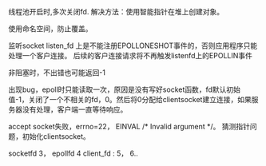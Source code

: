 线程池开启时,多次关闭fd. 解决方法：使用智能指针在堆上创建对象。

使用命名空间，防止覆盖。

监听socket listen_fd 上是不能注册EPOLLONESHOT事件的，否则应用程序只能处理一个客户连接。
后续的客户连接请求将不再触发listenfd上的EPOLLIN事件

非阻塞时，不出错也可能返回-1

出现bug，epoll时只能读取一次，原因是没有写好socket函数，fd默认初始值-1，关闭了一个不相关的fd，0。然后将0分配给clientsocket建立连接，如果服务器没有处理，客户端一直等待响应。

accept socket失败，errno=22， EINVAL	/* Invalid argument */。 猜测指针问题，初始化clientsocket。

socketfd 3，
epollfd 4
client_fd : 5， 6..